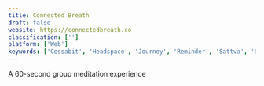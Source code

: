 ```yaml
---
title: Connected Breath
draft: false 
website: https://connectedbreath.co
classification: ['']
platform: ['Web']
keywords: ['Cessabit', 'Headspace', 'Journey', 'Reminder', 'Sattva', 'Strive', 'Trill', 'Unwind']
---
```

A 60-second group meditation experience